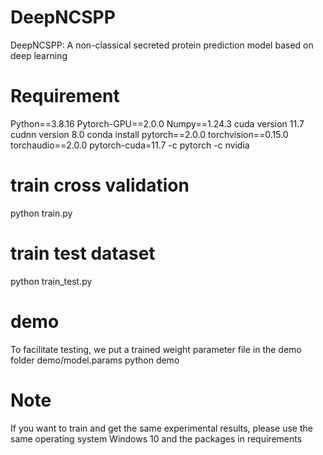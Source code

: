 # DeepNCSPP
DeepNCSPP: A non-classical secreted protein prediction model based on deep learning

# Requirement
Python==3.8.16
Pytorch-GPU==2.0.0
Numpy==1.24.3
cuda version 11.7
cudnn version 8.0
conda install pytorch==2.0.0 torchvision==0.15.0 torchaudio==2.0.0 pytorch-cuda=11.7 -c pytorch -c nvidia

# train cross validation 
python train.py

# train test dataset
python train_test.py

# demo
To facilitate testing, we put a trained weight parameter file in the demo folder demo/model.params
python demo

# Note
If you want to train and get the same experimental results, please use the same operating system Windows 10 and the packages in requirements


